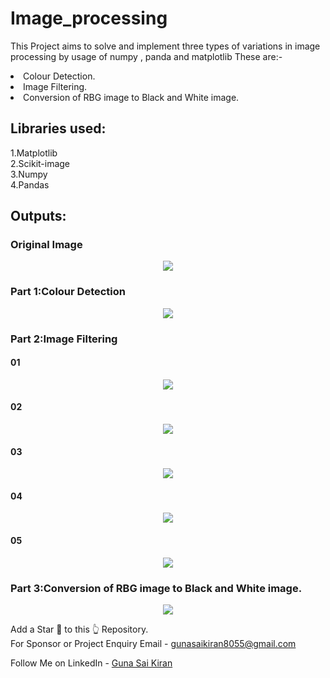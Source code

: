 # Image_processing
This Project aims to solve and implement three types of variations in image processing by usage of numpy , panda and matplotlib
These are:-
<li>Colour Detection.</li>
<li>Image Filtering.</li>
<li>Conversion of RBG image to Black and White image.</li>



<h2>Libraries used:</h2>
1.Matplotlib<br>
2.Scikit-image<br>
3.Numpy<br>
4.Pandas<br>

<h2>Outputs:</h2>
<h3>Original Image</h3>
<p align="center">
  <img src="https://github.com/Gunasaikiran/Image-processing_using-python-libraries/blob/main/image.jpg" >
</p>


<h3>Part 1:Colour Detection</h3>
<p align="center">
  <img src="https://github.com/Gunasaikiran/Image-processing_using-python-libraries/blob/main/part1.png" >
</p>



<h3>Part 2:Image Filtering</h3>
<h4>01</h4>
<p align="center">
  <img src="https://github.com/Gunasaikiran/Image-processing_using-python-libraries/blob/main/part2_1.png" >
</p>
<h4>02</h4>
<p align="center">
  <img src="https://github.com/Gunasaikiran/Image-processing_using-python-libraries/blob/main/part2_2.png" >
</p>
<h4>03</h4>
<p align="center">
  <img src="https://github.com/Gunasaikiran/Image-processing_using-python-libraries/blob/main/part2_3.png" >
</p>
<h4>04</h4>
<p align="center">
  <img src="https://github.com/Gunasaikiran/Image-processing_using-python-libraries/blob/main/part2_4.png" >
</p>
<h4>05</h4>
<p align="center">
  <img src="https://github.com/Gunasaikiran/Image-processing_using-python-libraries/blob/main/part2_5.png" >
</p>

<h3>Part 3:Conversion of RBG image to Black and White image.</h3>
<p align="center">
  <img src="https://github.com/Gunasaikiran/Image-processing_using-python-libraries/blob/main/part3.png" >
</p>


Add a Star 🌟 to this 👆 Repository.<br>
For Sponsor or Project Enquiry
Email - gunasaikiran8055@gmail.com

Follow Me on
LinkedIn - <a href="https://www.linkedin.com/in/guna-sai-kiran-b526a2220//">Guna Sai Kiran</a>
